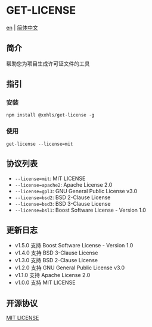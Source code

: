 # GET-LICENSE

[en](./README.md) | [简体中文](./README-zh.md)

## 简介

帮助您为项目生成许可证文件的工具

## 指引

### 安装

```shell
npm install @xxhls/get-license -g
```

### 使用

```shell
get-license --license=mit
```

## 协议列表

- `--license=mit`: MIT LICENSE
- `--license=apache2`: Apache License 2.0
- `--license=gpl3`: GNU General Public License v3.0
- `--license=bsd2`: BSD 2-Clause License
- `--license=bsd3`: BSD 3-Clause License
- `--license=bsl1`: Boost Software License - Version 1.0

## 更新日志

- v1.5.0 支持 Boost Software License - Version 1.0
- v1.4.0 支持 BSD 3-Clause License
- v1.3.0 支持 BSD 2-Clause License
- v1.2.0 支持 GNU General Public License v3.0
- v1.1.0 支持 Apache License 2.0
- v1.0.0 支持 MIT LICENSE

## 开源协议

[MIT LICENSE](https://mit-license.org/)
